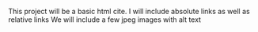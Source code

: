 This project will be a basic html cite. 
I will include absolute links as well as relative links
We will include a few jpeg images with alt text

